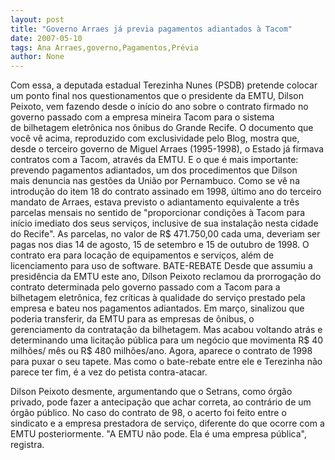 ```yaml
---
layout: post
title: "Governo Arraes já previa pagamentos adiantados à Tacom"
date: 2007-05-10
tags: Ana Arraes,governo,Pagamentos,Prévia
author: None
---
```

Com essa, a deputada estadual Terezinha Nunes&nbsp;(PSDB) pretende colocar um ponto final nos&nbsp;questionamentos que o presidente da EMTU,&nbsp;Dilson Peixoto, vem fazendo desde o in&iacute;cio do&nbsp;ano sobre o contrato firmado no governo passado com a empresa mineira Tacom para o sistema de&nbsp;bilhetagem eletr&ocirc;nica nos &ocirc;nibus do Grande&nbsp;Recife.
O documento que voc&ecirc; v&ecirc; acima, reproduzido com&nbsp;exclusividade pelo Blog, mostra que, desde o&nbsp;terceiro governo de Miguel Arraes (1995-1998),&nbsp;o Estado j&aacute; firmava contratos com a Tacom,&nbsp;atrav&eacute;s da EMTU. E o que &eacute; mais importante: prevendo pagamentos adiantados, um dos procedimentos que&nbsp;Dilson mais&nbsp;denuncia nas gest&otilde;es da Uni&atilde;o por&nbsp;Pernambuco.
Como se v&ecirc; na introdu&ccedil;&atilde;o do item 18 do contrato&nbsp;assinado em 1998, &uacute;ltimo ano do terceiro mandato&nbsp;de Arraes, estava previsto o adiantamento&nbsp;equivalente a tr&ecirc;s parcelas mensais no sentido&nbsp;de &quot;proporcionar condi&ccedil;&otilde;es &agrave; Tacom para in&iacute;cio imediato dos seus servi&ccedil;os, inclusive de sua&nbsp;instala&ccedil;&atilde;o nesta cidade do Recife&quot;.
As parcelas, no valor de R$ 471.750,00 cada&nbsp;uma, deveriam ser pagas nos dias 14 de agosto,&nbsp;15 de setembro e 15 de outubro de 1998. O contrato era para loca&ccedil;&atilde;o de equipamentos e servi&ccedil;os, al&eacute;m de licenciamento para uso de software.
BATE-REBATE
Desde que assumiu a presid&ecirc;ncia da EMTU este ano,&nbsp;D&iacute;lson Peixoto reclamou da prorroga&ccedil;&atilde;o do contrato determinada pelo governo passado com a Tacom para a bilhetagem eletr&ocirc;nica,&nbsp;fez cr&iacute;ticas &agrave; qualidade do servi&ccedil;o prestado pela empresa e bateu nos pagamentos adiantados.
Em mar&ccedil;o, sinalizou&nbsp;que&nbsp; poderia&nbsp;transferir, da EMTU para as empresas de &ocirc;nibus,&nbsp;o gerenciamento&nbsp;da&nbsp;contrata&ccedil;&atilde;o da bilhetagem.&nbsp;Mas acabou voltando atr&aacute;s e determinando uma&nbsp;licita&ccedil;&atilde;o p&uacute;blica para um neg&oacute;cio que movimenta&nbsp;R$ 40 milh&otilde;es/ m&ecirc;s ou R$ 480 milh&otilde;es/ano.
Agora, aparece o contrato de 1998 para puxar o seu tapete. Mas&nbsp;como&nbsp;o bate-rebate entre ele e Terezinha&nbsp;n&atilde;o parece ter fim, &eacute; a vez do&nbsp;petista contra-atacar.

Dilson Peixoto desmente, argumentando que o Setrans, como &oacute;rg&atilde;o privado, pode fazer a antecipa&ccedil;&atilde;o que achar correta, ao contr&aacute;rio de um &oacute;rg&atilde;o p&uacute;blico. No caso do contrato de 98, o acerto foi feito entre o sindicato e a empresa prestadora de servi&ccedil;o, diferente do que ocorre com a EMTU posteriormente. &quot;A EMTU n&atilde;o pode. Ela &eacute; uma empresa p&uacute;blica&quot;, registra.
 